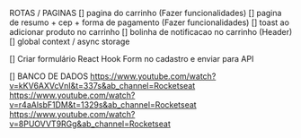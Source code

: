 ROTAS / PAGINAS
[] pagina do carrinho (Fazer funcionalidades)
[] pagina de resumo + cep + forma de pagamento (Fazer funcionalidades)
[] toast ao adicionar produto no carrinho
[] bolinha de notificacao no carrinho (Header)
[] global context / async storage

[] Criar formulário React Hook Form no cadastro e enviar para API

[] BANCO DE DADOS
https://www.youtube.com/watch?v=kKV6AXVcVnI&t=337s&ab_channel=Rocketseat
https://www.youtube.com/watch?v=r4aAlsbF1DM&t=1329s&ab_channel=Rocketseat
https://www.youtube.com/watch?v=8PUOVVT9RGg&ab_channel=Rocketseat
